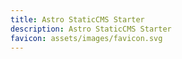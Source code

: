 ```yaml
---
title: Astro StaticCMS Starter
description: Astro StaticCMS Starter
favicon: assets/images/favicon.svg
---
```

